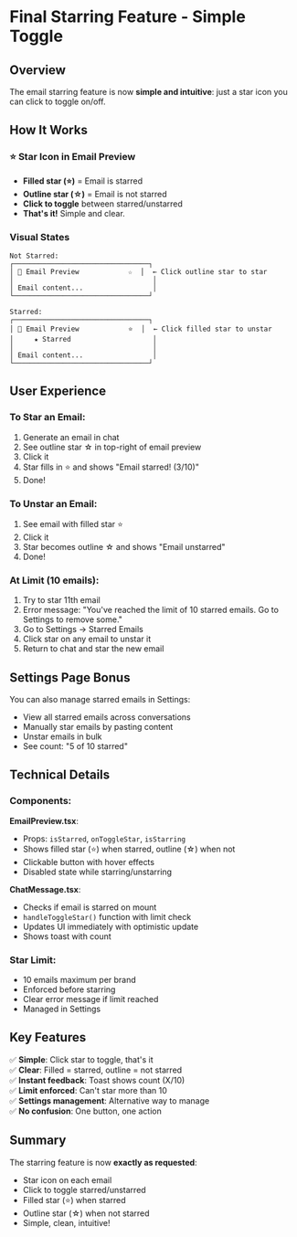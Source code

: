 # Final Starring Feature - Simple Toggle

## Overview
The email starring feature is now **simple and intuitive**: just a star icon you can click to toggle on/off.

## How It Works

### ⭐ Star Icon in Email Preview
- **Filled star (⭐)** = Email is starred
- **Outline star (☆)** = Email is not starred
- **Click to toggle** between starred/unstarred
- **That's it!** Simple and clear.

### Visual States

```
Not Starred:
┌─────────────────────────────────┐
│ 📧 Email Preview            ☆  │  ← Click outline star to star
│                                  │
│ Email content...                 │
└─────────────────────────────────┘

Starred:
┌─────────────────────────────────┐
│ 📧 Email Preview            ⭐  │  ← Click filled star to unstar
│     ★ Starred                    │
│                                  │
│ Email content...                 │
└─────────────────────────────────┘
```

## User Experience

### To Star an Email:
1. Generate an email in chat
2. See outline star ☆ in top-right of email preview
3. Click it
4. Star fills in ⭐ and shows "Email starred! (3/10)"
5. Done!

### To Unstar an Email:
1. See email with filled star ⭐
2. Click it
3. Star becomes outline ☆ and shows "Email unstarred"
4. Done!

### At Limit (10 emails):
1. Try to star 11th email
2. Error message: "You've reached the limit of 10 starred emails. Go to Settings to remove some."
3. Go to Settings → Starred Emails
4. Click star on any email to unstar it
5. Return to chat and star the new email

## Settings Page Bonus

You can also manage starred emails in Settings:
- View all starred emails across conversations
- Manually star emails by pasting content
- Unstar emails in bulk
- See count: "5 of 10 starred"

## Technical Details

### Components:

**EmailPreview.tsx**:
- Props: `isStarred`, `onToggleStar`, `isStarring`
- Shows filled star (⭐) when starred, outline (☆) when not
- Clickable button with hover effects
- Disabled state while starring/unstarring

**ChatMessage.tsx**:
- Checks if email is starred on mount
- `handleToggleStar()` function with limit check
- Updates UI immediately with optimistic update
- Shows toast with count

### Star Limit:
- 10 emails maximum per brand
- Enforced before starring
- Clear error message if limit reached
- Managed in Settings

## Key Features

✅ **Simple**: Click star to toggle, that's it  
✅ **Clear**: Filled = starred, outline = not starred  
✅ **Instant feedback**: Toast shows count (X/10)  
✅ **Limit enforced**: Can't star more than 10  
✅ **Settings management**: Alternative way to manage  
✅ **No confusion**: One button, one action  

## Summary

The starring feature is now **exactly as requested**:
- Star icon on each email
- Click to toggle starred/unstarred
- Filled star (⭐) when starred
- Outline star (☆) when not starred
- Simple, clean, intuitive!




